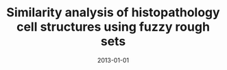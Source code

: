 ---
# Documentation: https://wowchemy.com/docs/managing-content/

title: Similarity analysis of histopathology cell structures using fuzzy rough sets
subtitle: ''
summary: ''
authors:
- tabakow
- Piotr Gołofit
- Marzenna Podhorska-Okołów
- Bartosz Pula
- Jędrzej Grzegrzółka
tags: []
categories: []
date: '2013-01-01'
lastmod: 2022-10-07T05:46:45Z
featured: false
draft: false

# Featured image
# To use, add an image named `featured.jpg/png` to your page's folder.
# Focal points: Smart, Center, TopLeft, Top, TopRight, Left, Right, BottomLeft, Bottom, BottomRight.
image:
  caption: ''
  focal_point: ''
  preview_only: false

# Projects (optional).
#   Associate this post with one or more of your projects.
#   Simply enter your project's folder or file name without extension.
#   E.g. `projects = ["internal-project"]` references `content/project/deep-learning/index.md`.
#   Otherwise, set `projects = []`.
projects: []
publishDate: '2022-10-07T05:46:44.503297Z'
publication_types:
- '1'
abstract: ''
publication: '*World Congress on Computer & Information Technologies, WCCIT 2013 :
  22-24 June 2013, Sousse, Tunisia.*'
doi: 10.1109/WCCIT.2013.6618776
links:
- name: URL
  url: http://ieeexplore.ieee.org/stamp/stamp.jsp?tp=&arnumber=6618776
---